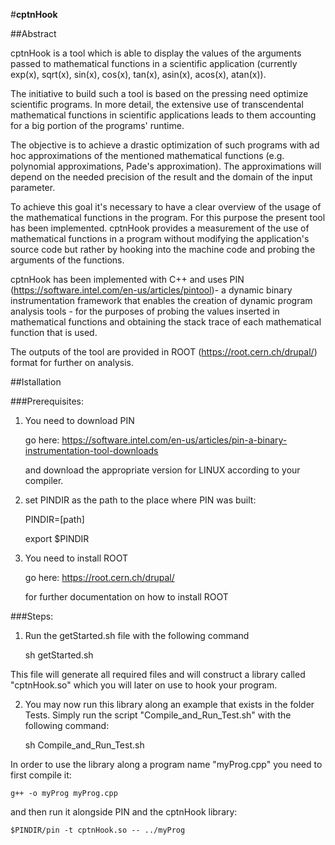 #**cptnHook**


##Abstract

cptnHook is a tool which is able to display the values of the arguments passed 
to mathematical functions in a scientific application (currently exp(x), 
sqrt(x), sin(x), cos(x), tan(x), asin(x), acos(x), atan(x)).

The initiative to build such a tool is based on the pressing need optimize 
scientific programs.
In more detail, the extensive use of transcendental mathematical functions in 
scientific applications leads to them accounting for a big portion of the 
programs' runtime. 

The objective is to achieve a drastic optimization of such programs with ad hoc 
approximations of the mentioned mathematical functions (e.g. polynomial 
approximations, Pade's approximation). The approximations will depend on the 
needed precision of the result and the domain of the input parameter.

To achieve this goal it's necessary to have a clear overview of the usage of 
the mathematical functions in the program. For this purpose the present tool 
has been implemented. cptnHook provides a measurement of the use of 
mathematical functions in a program without modifying the application's source 
code but rather by hooking into the machine code and probing the arguments of 
the functions.

cptnHook has been implemented with C++ and uses PIN 
(https://software.intel.com/en-us/articles/pintool)- a dynamic binary 
instrumentation framework that enables the creation of dynamic program analysis 
tools - for the purposes of probing the values inserted in mathematical functions 
and obtaining the stack trace of each mathematical function that is used. 

The outputs of the tool are provided in ROOT (https://root.cern.ch/drupal/) format for further on analysis.


##Istallation

###Prerequisites:

1.	You need to download PIN

    go here: https://software.intel.com/en-us/articles/pin-a-binary-instrumentation-tool-downloads
    
    and download the appropriate version for LINUX according to your compiler.

2.	set PINDIR as the path to the place where PIN was built:

    PINDIR=[path]

    export $PINDIR

3.	You need to install ROOT

    go here: https://root.cern.ch/drupal/
    
    for further documentation on how to install ROOT

###Steps:

1. Run the getStarted.sh file with the following command

    sh getStarted.sh
  
  This file will generate all required files and will construct a library called "cptnHook.so" which you will later on   use to hook your program.

2. You may now run this library along an example that exists in the folder Tests. Simply run the script
  "Compile_and_Run_Test.sh" with the following command:

    sh Compile_and_Run_Test.sh

  In order to use the library along a program name "myProg.cpp" you need to first compile it:
  
    g++ -o myProg myProg.cpp
    
  and then run it alongside PIN and the cptnHook library:
  
    $PINDIR/pin -t cptnHook.so -- ../myProg
